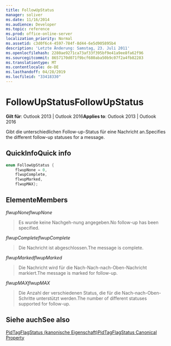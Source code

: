 ```yaml
---
title: FollowUpStatus
manager: soliver
ms.date: 11/16/2014
ms.audience: Developer
ms.topic: reference
ms.prod: office-online-server
localization_priority: Normal
ms.assetid: c3d0f6c4-4597-784f-8d44-6e5d905895b4
description: 'Letzte Änderung: Samstag, 23. Juli 2011'
ms.openlocfilehash: 2280ae9271ca73af33f395bf9e41a9ee8fa62f96
ms.sourcegitcommit: 8657170d071f9bcf680aba50b9c07f2a4fb82283
ms.translationtype: MT
ms.contentlocale: de-DE
ms.lasthandoff: 04/28/2019
ms.locfileid: "33418330"
---
```

# <a name="followupstatus"></a><span data-ttu-id="1b735-103">FollowUpStatus</span><span class="sxs-lookup"><span data-stu-id="1b735-103">FollowUpStatus</span></span>

  
  
<span data-ttu-id="1b735-104">**Gilt für**: Outlook 2013 | Outlook 2016</span><span class="sxs-lookup"><span data-stu-id="1b735-104">**Applies to**: Outlook 2013 | Outlook 2016</span></span> 
  
<span data-ttu-id="1b735-105">Gibt die unterschiedlichen Follow-up-Status für eine Nachricht an.</span><span class="sxs-lookup"><span data-stu-id="1b735-105">Specifies the different follow-up statuses for a message.</span></span>
  
## <a name="quick-info"></a><span data-ttu-id="1b735-106">QuickInfo</span><span class="sxs-lookup"><span data-stu-id="1b735-106">Quick info</span></span>

```cpp
enum FollowUpStatus { 
    flwupNone = 0, 
    flwupComplete, 
    flwupMarked, 
    flwupMAX}; 

```

## <a name="members"></a><span data-ttu-id="1b735-107">Elemente</span><span class="sxs-lookup"><span data-stu-id="1b735-107">Members</span></span>

 <span data-ttu-id="1b735-108">_flwupNone_</span><span class="sxs-lookup"><span data-stu-id="1b735-108">_flwupNone_</span></span>
  
> <span data-ttu-id="1b735-109">Es wurde keine Nachgeh-nung angegeben.</span><span class="sxs-lookup"><span data-stu-id="1b735-109">No follow-up has been specified.</span></span>
    
 <span data-ttu-id="1b735-110">_flwupComplete_</span><span class="sxs-lookup"><span data-stu-id="1b735-110">_flwupComplete_</span></span>
  
> <span data-ttu-id="1b735-111">Die Nachricht ist abgeschlossen.</span><span class="sxs-lookup"><span data-stu-id="1b735-111">The message is complete.</span></span>
    
 <span data-ttu-id="1b735-112">_flwupMarked_</span><span class="sxs-lookup"><span data-stu-id="1b735-112">_flwupMarked_</span></span>
  
> <span data-ttu-id="1b735-113">Die Nachricht wird für die Nach-Nach-nach-Oben-Nachricht markiert.</span><span class="sxs-lookup"><span data-stu-id="1b735-113">The message is marked for follow-up.</span></span>
    
 <span data-ttu-id="1b735-114">_flwupMAX_</span><span class="sxs-lookup"><span data-stu-id="1b735-114">_flwupMAX_</span></span>
  
> <span data-ttu-id="1b735-115">Die Anzahl der verschiedenen Status, die für die Nach-nach-Oben-Schritte unterstützt werden.</span><span class="sxs-lookup"><span data-stu-id="1b735-115">The number of different statuses supported for follow-up.</span></span>
    
## <a name="see-also"></a><span data-ttu-id="1b735-116">Siehe auch</span><span class="sxs-lookup"><span data-stu-id="1b735-116">See also</span></span>



[<span data-ttu-id="1b735-117">PidTagFlagStatus (kanonische Eigenschaft)</span><span class="sxs-lookup"><span data-stu-id="1b735-117">PidTagFlagStatus Canonical Property</span></span>](pidtagflagstatus-canonical-property.md)

